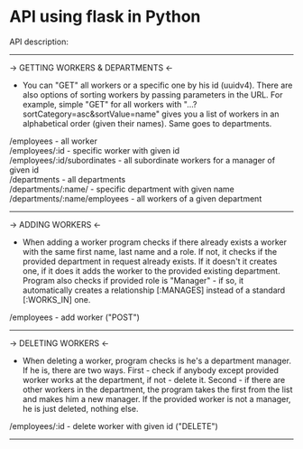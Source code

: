 # API using flask in Python

API description:

-----------------------------------------------------------------------------------------------------------------------------------------------------------------------

-> GETTING WORKERS & DEPARTMENTS <-

- You can "GET" all workers or a specific one by his id (uuidv4). There are also options of sorting workers by passing parameters in the URL. For example, simple "GET" for all workers with "...?sortCategory=asc&sortValue=name" gives you a list of workers in an alphabetical order (given their names). Same goes to departments.

/employees - all worker </br>
/employees/:id - specific worker with given id </br>
/employees/:id/subordinates - all subordinate workers for a manager of given id </br>
/departments - all departments </br>
/departments/:name/ - specific department with given name </br>
/departments/:name/employees - all workers of a given department </br>

----------------------------------------------------------------------------------------------------------------------------------------------------------------------

-> ADDING WORKERS <-

- When adding a worker program checks if there already exists a worker with the same first name, last name and a role. If not, it checks if the provided department in request already exists. If it doesn't it creates one, if it does it adds the worker to the provided existing department. Program also checks if provided role is "Manager" - if so, it automatically creates a relationship [:MANAGES] instead of a standard [:WORKS_IN] one.

/employees - add worker ("POST") </br>

-----------------------------------------------------------------------------------------------------------------------------------------------------------------------

-> DELETING WORKERS <-

- When deleting a worker, program checks is he's a department manager. If he is, there are two ways. First - check if anybody except provided worker works at the department, if not - delete it. Second - if there are other workers in the department, the program takes the first from the list and makes him a new manager. If the provided worker is not a manager, he is just deleted, nothing else.

/employees/:id - delete worker with given id ("DELETE") </br>

-----------------------------------------------------------------------------------------------------------------------------------------------------------------------
